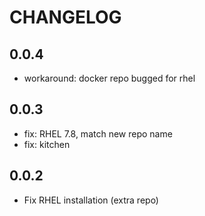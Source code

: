 # CHANGELOG

## 0.0.4

* workaround: docker repo bugged for rhel

## 0.0.3

* fix: RHEL 7.8, match new repo name
* fix: kitchen

## 0.0.2

* Fix RHEL installation (extra repo)
